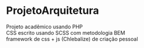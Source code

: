 # ProjetoArquitetura
Projeto acadêmico usando PHP<br>
CSS escrito usando SCSS com metodologia BEM<br>
framework de css + js (Chlebalize) de criação pessoal
